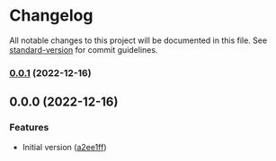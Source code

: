 # Changelog

All notable changes to this project will be documented in this file. See [standard-version](https://github.com/conventional-changelog/standard-version) for commit guidelines.

### [0.0.1](https://github.com/nonara/slonik-plus/compare/v0.0.0...v0.0.1) (2022-12-16)

## 0.0.0 (2022-12-16)


### Features

* Initial version ([a2ee1ff](https://github.com/nonara/slonik-plus/commit/a2ee1ff86dd27219be638a366bddd45fe620d299))
